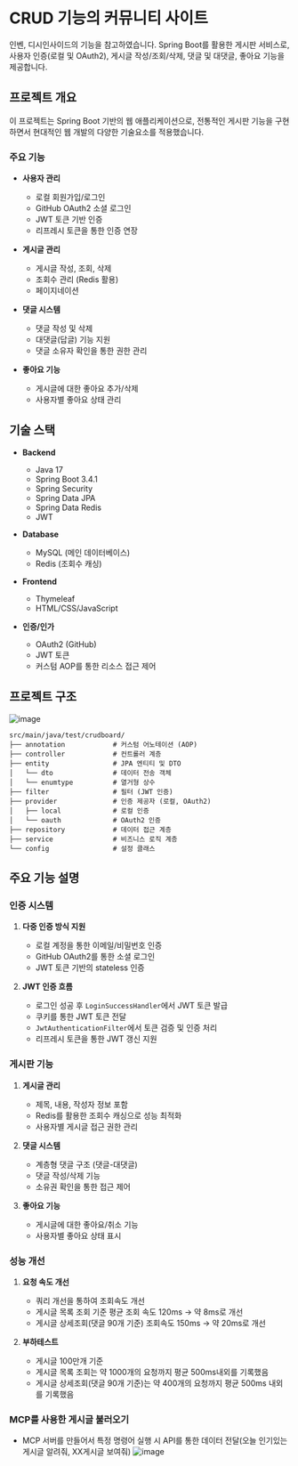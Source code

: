 # CRUD 기능의 커뮤니티 사이트

인벤, 디시인사이드의 기능을 참고하였습니다.
Spring Boot를 활용한 게시판 서비스로, 사용자 인증(로컬 및 OAuth2), 게시글 작성/조회/삭제, 댓글 및 대댓글, 좋아요 기능을 제공합니다.

## 프로젝트 개요

이 프로젝트는 Spring Boot 기반의 웹 애플리케이션으로, 전통적인 게시판 기능을 구현하면서 현대적인 웹 개발의 다양한 기술요소를 적용했습니다.

### 주요 기능

- **사용자 관리**
  - 로컬 회원가입/로그인
  - GitHub OAuth2 소셜 로그인
  - JWT 토큰 기반 인증
  - 리프레시 토큰을 통한 인증 연장

- **게시글 관리**
  - 게시글 작성, 조회, 삭제
  - 조회수 관리 (Redis 활용)
  - 페이지네이션

- **댓글 시스템**
  - 댓글 작성 및 삭제
  - 대댓글(답글) 기능 지원
  - 댓글 소유자 확인을 통한 권한 관리

- **좋아요 기능**
  - 게시글에 대한 좋아요 추가/삭제
  - 사용자별 좋아요 상태 관리

## 기술 스택

- **Backend**
  - Java 17
  - Spring Boot 3.4.1
  - Spring Security
  - Spring Data JPA
  - Spring Data Redis
  - JWT
  
- **Database**
  - MySQL (메인 데이터베이스)
  - Redis (조회수 캐싱)

- **Frontend**
  - Thymeleaf
  - HTML/CSS/JavaScript
  
- **인증/인가**
  - OAuth2 (GitHub)
  - JWT 토큰
  - 커스텀 AOP를 통한 리소스 접근 제어

## 프로젝트 구조
![image](https://github.com/user-attachments/assets/98f4bf6a-f484-43b0-9e72-d810d3024209)


```
src/main/java/test/crudboard/
├── annotation            # 커스텀 어노테이션 (AOP)
├── controller            # 컨트롤러 계층
├── entity                # JPA 엔티티 및 DTO
│   └── dto               # 데이터 전송 객체
│   └── enumtype          # 열거형 상수
├── filter                # 필터 (JWT 인증)
├── provider              # 인증 제공자 (로컬, OAuth2)
│   ├── local             # 로컬 인증
│   └── oauth             # OAuth2 인증
├── repository            # 데이터 접근 계층
├── service               # 비즈니스 로직 계층
└── config                # 설정 클래스
```

## 주요 기능 설명

### 인증 시스템

1. **다중 인증 방식 지원**
   - 로컬 계정을 통한 이메일/비밀번호 인증
   - GitHub OAuth2를 통한 소셜 로그인
   - JWT 토큰 기반의 stateless 인증

2. **JWT 인증 흐름**
   - 로그인 성공 후 `LoginSuccessHandler`에서 JWT 토큰 발급
   - 쿠키를 통한 JWT 토큰 전달
   - `JwtAuthenticationFilter`에서 토큰 검증 및 인증 처리
   - 리프레시 토큰을 통한 JWT 갱신 지원

### 게시판 기능

1. **게시글 관리**
   - 제목, 내용, 작성자 정보 포함
   - Redis를 활용한 조회수 캐싱으로 성능 최적화
   - 사용자별 게시글 접근 권한 관리

2. **댓글 시스템**
   - 계층형 댓글 구조 (댓글-대댓글)
   - 댓글 작성/삭제 기능
   - 소유권 확인을 통한 접근 제어

3. **좋아요 기능**
   - 게시글에 대한 좋아요/취소 기능
   - 사용자별 좋아요 상태 표시
  
### 성능 개선

1. **요청 속도 개선**
   - 쿼리 개선을 통하여 조회속도 개선
   - 게시글 목록 조회 기준 평균 조회 속도 120ms -> 약 8ms로 개선
   - 게시글 상세조회(댓글 90개 기준) 조회속도 150ms -> 약 20ms로 개선
  
3. **부하테스트**
   - 게시글 100만개 기준
   - 게시글 목록 조회는 약 1000개의 요청까지 평균 500ms내외를 기록했음
   - 게시글 상세조회(댓글 90개 기준)는 약 400개의 요청까지 평균 500ms 내외를 기록했음

### MCP를 사용한 게시글 불러오기
   - MCP 서버를 만들어서 특정 명령어 실행 시 API를 통한 데이터 전달(오늘 인기있는 게시글 알려줘, XX게시글 보여줘)
     ![image](https://github.com/user-attachments/assets/ff5dcabe-746f-49a5-a1cc-04114315bcff)



